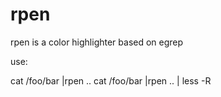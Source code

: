 rpen
====

rpen is a color highlighter based on egrep

use: 

cat /foo/bar |rpen <searchstring1> <searchstring2> ..
cat /foo/bar |rpen <searchstring1> <searchstring2> .. | less -R 
